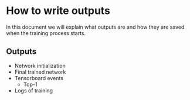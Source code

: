 # How to write outputs

In this document we will explain what outputs are and how they are saved when the training process starts.

## Outputs

- Network initialization
- Final trained network
- Tensorboard events
  - Top-1
- Logs of training